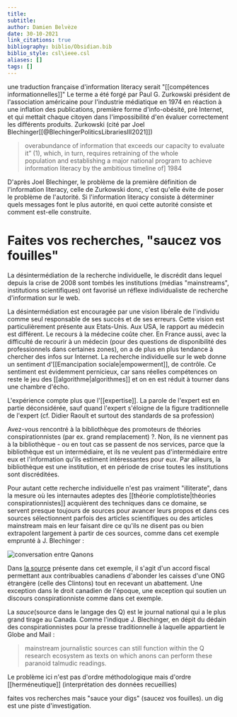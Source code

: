 ```yaml
---
title: 
subtitle:
author: Damien Belvèze
date: 30-10-2021
link_citations: true
bibliography: biblio/Obsidian.bib
biblio_style: csl\ieee.csl
aliases: []
tags: []
---
```


une traduction française d'information literacy serait "[[compétences informationnelles]]"
Le terme a été forgé par Paul G. Zurkowski président de l'association américaine pour l'industrie médiatique en 1974 en réaction à une inflation des publications, première forme d'info-obésité, pré Internet, et qui mettait chaque citoyen dans l'impossibilité d'en évaluer correctement les différents produits. Zurkowski (cité par Joel Blechinger[[@BlechingerPoliticsLibrariesIII2021]])

>overabundance of information that exceeds our capacity to evaluate it” (1), which, in turn, requires retraining of the whole  
population  and  establishing a major national program to achieve information literacy by  the ambitious timeline of] 1984

D'après Joel Blechinger, le problème de la première définition de l'information literacy, celle de Zurkowski donc, c'est qu'elle évite de poser le problème de l'autorité. Si l'information literacy consiste à déterminer quels messages font le plus autorité, en quoi cette autorité consiste et comment est-elle construite. 

# Faites vos recherches, "saucez vos fouilles"

La désintermédiation de la recherche individuelle, le discrédit dans lequel depuis la crise de 2008 sont tombés les institutions (médias "mainstreams", institutions scientifiques) ont favorisé un réflexe individualiste de recherche d'information sur le web. 

La désintermédiation est encouragée par une vision libérale de l'individu comme seul responsable de ses succès et de ses erreurs. Cette vision est particulièrement présente aux Etats-Unis.
Aux USA, le rapport au médecin est différent. Le recours à la médecine coûte cher. En France aussi, avec la difficulté de recourir à un médecin (pour des questions de disponibilité des professionnels dans certaines zones), on a de plus en plus tendance à chercher des infos sur Internet. La recherche individuelle sur le web donne un sentiment d'[[Emancipation sociale|empowerment]], de contrôle. Ce sentiment est évidemment pernicieux, car sans réelles compétences on reste le jeu des [[algorithme|algorithmes]] et on en est réduit à tourner dans une chambre d'écho.


L'expérience compte plus que l'[[expertise]]. La parole de l'expert est en partie déconsidérée, sauf quand l'expert s'éloigne de la figure traditionnelle de l'expert (cf. Didier Raoult et surtout des standards de sa profession)

Avez-vous rencontré à la bibliothèque des promoteurs de théories conspirationnistes (par ex. grand remplacement) ?. Non, ils ne viennent pas à la bibliothèque - ou en tout cas se passent de nos services, parce que la bibliothèque est un intermédiaire, et ils ne veulent pas d'intermédiaire entre eux et l'information qu'ils estiment intéressantes pour eux. Par ailleurs, la bibliothèque est une institution, et en période de crise toutes les institutions sont discréditées.

Pour autant cette recherche individuelle n'est pas vraiment "illiterate", dans la mesure où les internautes adeptes des [[théorie complotiste|théories conspirationnistes]] acquièrent des techniques dans ce domaine, se servent presque toujours de sources pour avancer leurs propos et dans ces sources sélectionnent parfois des articles scientifiques ou des articles mainstream mais en leur faisant dire ce qu'ils ne disent pas ou bien extrapolent largement à partir de ces sources, comme dans cet exemple emprunté à J. Blechinger : 

![conversation entre Qanons](qanon_sauce.png)

Dans [la source](https://www.theglobeandmail.com/news/politics/ottawa-gives-bill-clinton-foundation-special-designation/article4348910/) présente dans cet exemple, il s'agit d'un accord fiscal permettant aux contribuables canadiens d'abonder les caisses d'une ONG étrangère (celle des Clintons) tout en recevant un abattement. Une exception dans le droit canadien de l'époque, une exception qui soutien un discours conspirationniste comme dans cet exemple. 

La *sauce*(source dans le langage des Q) est le journal national qui a le plus grand tirage au Canada. Comme l'indique J. Blechinger, en dépit du dédain des conspirationnistes pour la presse traditionnelle à laquelle appartient le Globe and Mail : 

>mainstream journalistic sources can still function within the Q research ecosystem as texts on which anons can perform these paranoid talmudic readings.

Le problème ici n'est pas d'ordre méthodologique mais d'ordre [[herméneutique]] (interprétation des données recueillies)

faites vos recherches mais "sauce your digs" (saucez vos fouilles). un dig est une piste d'investigation. 




